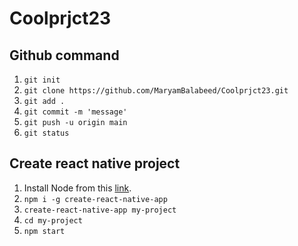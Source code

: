 
# Coolprjct23

## Github command

1. `git init`
2. `git clone https://github.com/MaryamBalabeed/Coolprjct23.git`
3. `git add .`
4. `git commit -m 'message'`
5. `git push -u origin main`
6. `git status`


## Create react native project

1. Install Node from this [link](https://nodejs.org/en/download/).
2. `npm i -g create-react-native-app`
3. `create-react-native-app my-project`
4. `cd my-project`
5. `npm start`